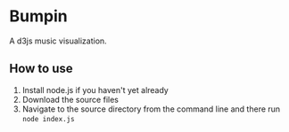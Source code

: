 # Bumpin
A d3js music visualization.

## How to use
1. Install node.js if you haven't yet already
2. Download the source files
3. Navigate to the source directory from the command line and there run `node index.js`
